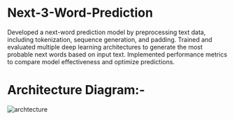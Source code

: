 # Next-3-Word-Prediction
Developed a next-word prediction model by preprocessing text data, including tokenization, sequence generation, and padding. Trained and evaluated multiple deep learning architectures to generate the most probable next words based on input text. Implemented performance metrics to compare model effectiveness and optimize predictions.
# Architecture Diagram:-
![archtecture](https://github.com/user-attachments/assets/96aa8f4d-33e7-4063-9ecf-1c11ac0be299)
